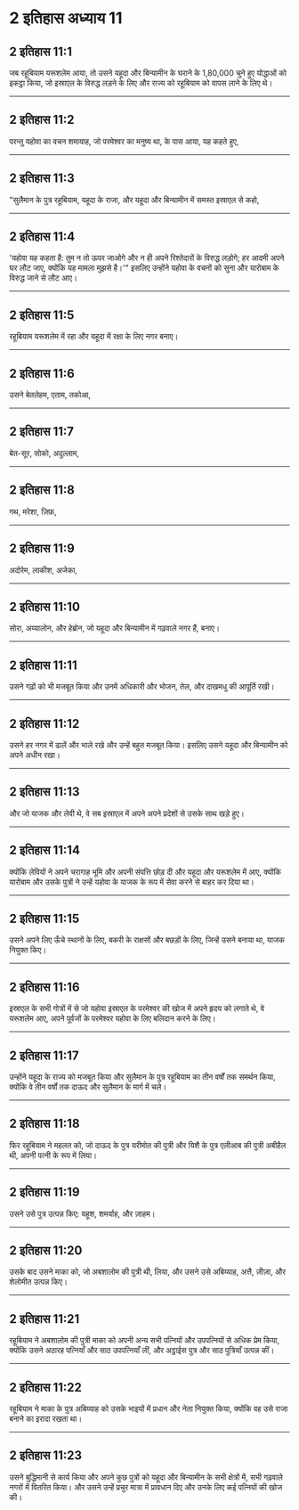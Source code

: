 # 2 इतिहास अध्याय 11

## 2 इतिहास 11:1

जब रहूबियाम यरूशलेम आया, तो उसने यहूदा और बिन्यामीन के घराने के 1,80,000 चुने हुए योद्धाओं को इकट्ठा किया, जो इस्राएल के विरुद्ध लड़ने के लिए और राज्य को रहूबियाम को वापस लाने के लिए थे।

---

## 2 इतिहास 11:2

परन्तु यहोवा का वचन शमायाह, जो परमेश्वर का मनुष्य था, के पास आया, यह कहते हुए,

---

## 2 इतिहास 11:3

"सुलैमान के पुत्र रहूबियाम, यहूदा के राजा, और यहूदा और बिन्यामीन में समस्त इस्राएल से कहो,

---

## 2 इतिहास 11:4

'यहोवा यह कहता है: तुम न तो ऊपर जाओगे और न ही अपने रिश्तेदारों के विरुद्ध लड़ोगे; हर आदमी अपने घर लौट जाए, क्योंकि यह मामला मुझसे है।'" इसलिए उन्होंने यहोवा के वचनों को सुना और यारोबाम के विरुद्ध जाने से लौट आए।

---

## 2 इतिहास 11:5

रहूबियाम यरूशलेम में रहा और यहूदा में रक्षा के लिए नगर बनाए।

---

## 2 इतिहास 11:6

उसने बेतलेहम, एताम, तकोआ,

---

## 2 इतिहास 11:7

बेत-सूर, सोको, अदुल्लाम,

---

## 2 इतिहास 11:8

गथ, मरेशा, ज़िफ़,

---

## 2 इतिहास 11:9

अदोरेम, लाकीश, अजेका,

---

## 2 इतिहास 11:10

सोरा, अय्यालोन, और हेब्रोन, जो यहूदा और बिन्यामीन में गढ़वाले नगर हैं, बनाए।

---

## 2 इतिहास 11:11

उसने गढ़ों को भी मजबूत किया और उनमें अधिकारी और भोजन, तेल, और दाखमधु की आपूर्ति रखी।

---

## 2 इतिहास 11:12

उसने हर नगर में ढालें और भाले रखे और उन्हें बहुत मजबूत किया। इसलिए उसने यहूदा और बिन्यामीन को अपने अधीन रखा।

---

## 2 इतिहास 11:13

और जो याजक और लेवी थे, वे सब इस्राएल में अपने अपने प्रदेशों से उसके साथ खड़े हुए।

---

## 2 इतिहास 11:14

क्योंकि लेवियों ने अपने चरागाह भूमि और अपनी संपत्ति छोड़ दी और यहूदा और यरूशलेम में आए, क्योंकि यारोबाम और उसके पुत्रों ने उन्हें यहोवा के याजक के रूप में सेवा करने से बाहर कर दिया था।

---

## 2 इतिहास 11:15

उसने अपने लिए ऊँचे स्थानों के लिए, बकरी के राक्षसों और बछड़ों के लिए, जिन्हें उसने बनाया था, याजक नियुक्त किए।

---

## 2 इतिहास 11:16

इस्राएल के सभी गोत्रों में से जो यहोवा इस्राएल के परमेश्वर की खोज में अपने हृदय को लगाते थे, वे यरूशलेम आए, अपने पूर्वजों के परमेश्वर यहोवा के लिए बलिदान करने के लिए।

---

## 2 इतिहास 11:17

उन्होंने यहूदा के राज्य को मजबूत किया और सुलैमान के पुत्र रहूबियाम का तीन वर्षों तक समर्थन किया, क्योंकि वे तीन वर्षों तक दाऊद और सुलैमान के मार्ग में चले।

---

## 2 इतिहास 11:18

फिर रहूबियाम ने महलत को, जो दाऊद के पुत्र यरीमोत की पुत्री और यिशै के पुत्र एलीआब की पुत्री अबीहैल थी, अपनी पत्नी के रूप में लिया।

---

## 2 इतिहास 11:19

उसने उसे पुत्र उत्पन्न किए: यहूश, शमर्याह, और ज़ाहम।

---

## 2 इतिहास 11:20

उसके बाद उसने माका को, जो अबशालोम की पुत्री थी, लिया, और उसने उसे अबिय्याह, अत्तै, ज़ीज़ा, और शेलोमीत उत्पन्न किए।

---

## 2 इतिहास 11:21

रहूबियाम ने अबशालोम की पुत्री माका को अपनी अन्य सभी पत्नियों और उपपत्नियों से अधिक प्रेम किया, क्योंकि उसने अठारह पत्नियाँ और साठ उपपत्नियाँ लीं, और अट्ठाईस पुत्र और साठ पुत्रियाँ उत्पन्न कीं।

---

## 2 इतिहास 11:22

रहूबियाम ने माका के पुत्र अबिय्याह को उसके भाइयों में प्रधान और नेता नियुक्त किया, क्योंकि वह उसे राजा बनाने का इरादा रखता था।

---

## 2 इतिहास 11:23

उसने बुद्धिमानी से कार्य किया और अपने कुछ पुत्रों को यहूदा और बिन्यामीन के सभी क्षेत्रों में, सभी गढ़वाले नगरों में वितरित किया। और उसने उन्हें प्रचुर मात्रा में प्रावधान दिए और उनके लिए कई पत्नियों की खोज की।
